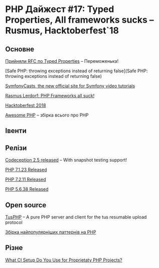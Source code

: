 # PHP Дайжест #17: Typed Properties, All frameworks sucks – Rusmus, Hacktoberfest`18

## Основне
[Прийняли RFC по Typed Properties](https://wiki.php.net/rfc/typed_properties_v2) – Переможенька!

[Safe PHP: throwing exceptions instead of returning false](Safe PHP: throwing exceptions instead of returning false) 

[SymfonyCasts, the new official site for Symfony video tutorials](https://symfony.com/blog/meet-our-new-official-family-member-symfonycasts)

[Rasmus Lerdorf: PHP Frameworks all suck!](https://www.youtube.com/watch?v=DuB6UjEsY_Y)

[Hacktoberfest 2018](https://hacktoberfest.digitalocean.com/)

[Awesome PHP](https://github.com/ziadoz/awesome-php) – збірка всього про РНР


## Івенти

## Релізи
[Codeception 2.5 released](https://codeception.com/09-24-2018/codeception-2.5.html) – With snapshot testing support!

[PHP 7.1.23 Released](http://php.net/archive/2018.php#id2018-10-11-3)

[PHP 7.2.11 Released](http://php.net/archive/2018.php#id2018-10-11-2)

[PHP 5.6.38 Released](http://php.net/archive/2018.php#id2018-09-13-5)


## Open source
[TusPHP](https://github.com/ankitpokhrel/tus-php) – A pure PHP server and client for the tus resumable upload protocol

[Збірка найпопулярніших паттернів на РНР](https://github.com/domnikl/DesignPatternsPHP)

## Різне
[What CI Setup Do You Use for Proprietaty PHP Projects?](https://www.reddit.com/r/PHP/comments/9lc5qd/what_ci_setup_do_you_use_for_proprietaty_php/)


